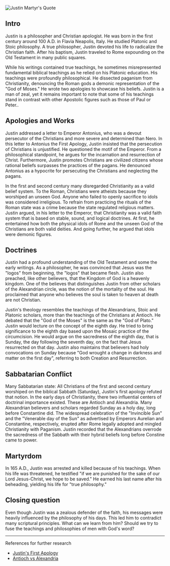<!--properties
title=Justin Martyr
id=cf9CU7TtkK
authorKey=wendly
image=https://inquisitionreturns.com/img/justin_martyr.jpg
publish=true
summary=Justin is a philosopher and Christian apologist. He studied Platonic and Stoic philosophy. A true philosopher, Justin devoted his life to the radicalization of the Christian faith. After his baptism, Justin traveled Rome and expound on the Old testament in many public squares.
created=Tue Mar 29 2016 19:23:16 GMT+0300 (EEST)
publishDate=Tue Mar 29 2016 19:23:16 GMT+0300 (EEST)
updated=Mon Mar 06 2017 00:57:44 GMT+0200 (EET)
searches=
-->

![Justin Martyr's Quote](https://inquisitionreturns.com/img/justin_martyr.jpg)
## Intro
Justin is a philosopher and Christian apologist. He was born in the first century around 100 A.D. in Flavia Neapolis, Italy. He studied Platonic and Stoic philosophy. A true philosopher, Justin devoted his life to radicalize the Christian faith. After his baptism, Justin traveled to Rome expounding on the Old Testament in many public squares.

While his writings contained true teachings, he sometimes misrepresented fundamental biblical teachings as he relied on his Platonic education. His teachings were profoundly philosophical. He dissected paganism from Christianity, denouncing the Roman gods a demonic representation of the "God of Moses." He wrote two apologies to showcase his beliefs. Justin is a man of zeal, yet it remains important to note that some of his teachings stand in contrast with other Apostolic figures such as those of Paul or Peter..

## Apologies and Works
Justin addressed a letter to Emperor Antonius, who was a devout persecutor of the Christians and  more severe and determined than Nero. In this letter to Antonius the First Apology, Justin insisted that the persecution of Christians is unjustified. He questioned the motif of the Emperor. From a philosophical standpoint, he argues for the incarnation and resurrection of Christ. Furthermore, Justin promotes Christians are civilized citizens whose rational beliefs surpasses the practices of the pagans. He denounced Antonius as a hypocrite for persecuting the Christians and neglecting the pagans.

In the first and second century many disregarded Christianity as a valid belief system. To the Roman, Christians were atheists because they worshiped an unseen God. Anyone who failed to openly sacrifice to idols was considered irreligious. To refrain from practicing the rituals of the Roman state was a crime because the state regulated religious matters. Justin argued, in his letter to the Emperor, that Christianity was a valid faith system that is based on stable, sound, and logical doctrines. At first, he entertained how both the physical idols of Rome and the unseen God of the Christians are both valid deities. And going further, he argued that idols were demonic figures.

## Doctrines
Justin had a profound understanding of the Old Testament and some the early writings. As a philosopher, he was convinced that Jesus was the "logos" from beginning, the "logos" that became flesh. Justin also preached, like other believers, that the Kingdom of God is a heavenly kingdom. One of the believes that distinguishes Justin from other scholars of the Alexandrian circle, was the notion of the mortality of the soul. He proclaimed that anyone who believes the soul is taken to heaven at death are not Christian.

Justin's theology resembles the teachings of the Alexandrians, Stoic and Platonic scholars, more than the teachings of the Christians at Antioch. He debated that the "God of the Moses" is the same as the "God of Plato." Justin would lecture on the concept of the eighth day. He tried to bring significance to the eighth day based upon the Mosaic practice of the circumcision. He would argue on the sacredness of the eighth day, that is Sunday, the day following the seventh day, on the fact that Jesus resurrected on that day. Justin also maintains that believers had holy convocations on Sunday because "God wrought a change in darkness and matter on the first day", referring to both Creation and Resurrection.

## Sabbatarian Conflict
Many Sabbatarian state: All Christians of the first and second century worshiped on the biblical Sabbath (Saturday), Justin's first apology refuted that notion. In the early days of Christianity, there two influential centers of doctrinal importance existed. These are Antioch and Alexandria. Many Alexandrian believers and scholars regarded Sunday as a holy day, long before Constantine did. The widespread celebration of the "Invincible Sun" and the "Venerable day of the Sun" as advertised by Emperors Aurelian and Constantine, respectively, erupted after Rome legally adopted and mingled Christianity with Paganism. Justin recorded that the Alexandrians overrode the sacredness of the Sabbath with their hybrid beliefs long before Constine came to power.

## Martyrdom
In 165 A.D., Justin was arrested and killed because of his teachings. When his life was threatened, he testified "if we are punished for the sake of our Lord Jesus-Christ, we hope to be saved." He earned his last name after his beheading, yielding his life for "true philosophy."

## Closing question
Even though Justin was a zealous defender of the faith, his messages were heavily influenced by the philosophy of his days. This led him to contradict many scriptural principles. What can we learn from him? Should we try to fuse the teachings and philosophies of men with God's word?

---
References for further research
* [Justin's First Apology](https://www.google.com/#q=first+apology+of+justin+martyr)
* [Antioch vs Alexandria](https://www.google.com/#q=antioch+vs+alexandria)
